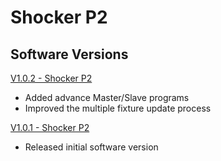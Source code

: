 # Shocker P2

## Software Versions

[V1.0.2 - Shocker P2](https://github.com/Chauvet-DJ/SHOCKERP2/blob/fc3d006c2eb48a8bdac5bf5b79b7a40e3c32fe36/Firmware/V1.0.2.zip)
- Added advance Master/Slave programs
- Improved the multiple fixture update process

[V1.0.1 - Shocker P2](https://github.com/Chauvet-DJ/SHOCKERP2/blob/fc3d006c2eb48a8bdac5bf5b79b7a40e3c32fe36/Firmware/V1.0.1.zip)
- Released initial software version
